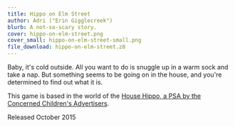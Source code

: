 ```yaml
---
title: Hippo on Elm Street
author: Adri ("Erin Gigglecreek")
blurb: A not-so-scary story.
cover: hippo-on-elm-street.png
cover_small: hippo-on-elm-street-small.png
file_download: hippo-on-elm-street.z8
---
```

<p>Baby, it's cold outside. All you want to do is snuggle up in a warm sock and take a nap. But something seems to be going on in the house, and you're determined to find out what it is.</p>
<p>This game is based in the world of the <a href="http://www.youtube.com/watch?v=TNbw-qycyl4">House Hippo, a PSA by the Concerned Children's Advertisers</a>.</p>
<p>Released October 2015</p>
